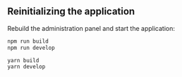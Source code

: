 ## Reinitializing the application 

Rebuild the administration panel and start the application:

<code-group>

<code-block title="NPM">

```sh
npm run build
npm run develop
```

</code-block>

<code-block title="YARN">

```sh
yarn build
yarn develop
```

</code-block>

</code-group>
